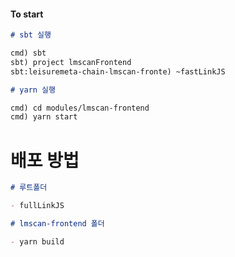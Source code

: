 #### To start

```md
# sbt 실행

cmd) sbt
sbt) project lmscanFrontend
sbt:leisuremeta-chain-lmscan-fronte) ~fastLinkJS

# yarn 실행

cmd) cd modules/lmscan-frontend
cmd) yarn start
```

# 배포 방법

```md
# 루트폴더

- fullLinkJS

# lmscan-frontend 폴더

- yarn build
```
